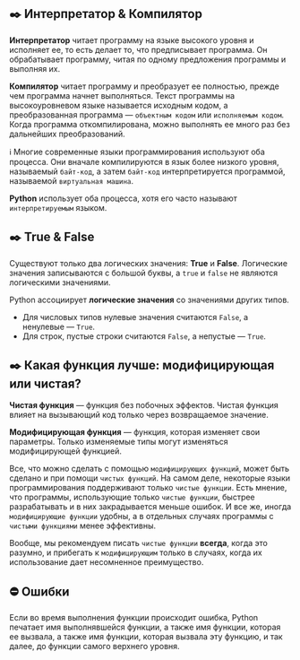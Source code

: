 
## ✒️ Интерпретатор & Компилятор

**Интерпретатор** читает программу на языке высокого уровня и исполняет ее, то есть делает то, что предписывает программа. Он обрабатывает программу, читая по одному предложения программы и выполняя их.

**Компилятор** читает программу и преобразует ее полностью, прежде чем программа начнет выполняться. Текст программы на высокоуровневом языке называется исходным кодом, а преобразованная программа — `объектным кодом` или `исполняемым кодом`. Когда программа откомпилирована, можно выполнять ее много раз без дальнейших преобразований.

ℹ️ Многие современные языки программирования используют оба процесса. Они вначале компилируются в язык более низкого уровня, называемый `байт-код`, а затем `байт-код` интерпретируется программой, называемой `виртуальная машина`.

**Python** использует оба процесса, хотя его часто называют `интерпретируемым` языком.


## ✒️ True & False

Существуют только два логических значения: **True** и **False**. Логические значения записываются с большой буквы, а `true` и `false` не являются логическими значениями.

Python ассоциирует **логические значения** со значениями других типов. 

- Для числовых типов нулевые значения считаются `False`, а ненулевые — `True`. 
- Для строк, пустые строки считаются `False`, а непустые — `True`.

## ✒️ Какая функция лучше: модифицирующая или чистая?

**Чистая функция** — функция без побочных эффектов. Чистая функция влияет на вызывающий код только через возвращаемое значение.
 
**Модифицирующая функция** — функция, которая изменяет свои параметры. Только изменяемые типы могут изменяться модифицирующей функцией.
 
Все, что можно сделать с помощью `модифицирующих функций`, может быть сделано и при помощи `чистых функций`. На самом деле, некоторые языки программирования поддерживают только `чистые функции`. Есть мнение, что программы, использующие только `чистые функции`, быстрее разрабатывать и в них закрадывается меньше ошибок. И все же, иногда `модифицирующие функции` удобны, а в отдельных случаях программы с `чистыми функциями` менее эффективны.
 
Вообще, мы рекомендуем писать `чистые функции` **всегда**, когда это разумно, и прибегать к `модифицирующим` только в случаях, когда их использование дает несомненное преимущество.


## ⛔️ Ошибки

Если во время выполнения функции происходит ошибка, Python печатает имя выполнявшейся функции, а также имя функции, которая ее вызвала, а также имя функции, которая вызвала эту функцию, и так далее, до функции самого верхнего уровня.

